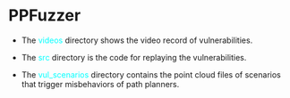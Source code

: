# PPFuzzer

- The <font color=#00FFFF>videos</font> directory shows the video record of vulnerabilities.

- The <font color=#00FFFF>src</font> directory is the code for replaying the vulnerabilities.

- The <font color=#00FFFF>vul_scenarios</font> directory contains the point cloud files of scenarios that trigger misbehaviors of path planners.